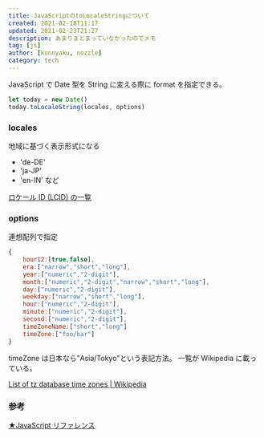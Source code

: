```yaml
---
title: JavaScriptのtoLocaleStringについて
created: 2021-02-18T11:17
updated: 2021-02-23T21:27
description: あまりまとまっていなかったのでメモ
tag: [js]
author: [konnyaku, nozzle]
category: tech
---
```


JavaScript で Date 型を String に変える際に format を指定できる。

```js
let today = new Date()
today.toLocaleString(locales, options)
```

### locales

地域に基づく表示形式になる

- 'de-DE'
- 'ja-JP'
- 'en-IN'
  など

[ロケール ID (LCID) の一覧](<https://docs.microsoft.com/ja-jp/previous-versions/windows/scripting/cc392381(v=msdn.10)?redirectedfrom=MSDN>)

### options

連想配列で指定

```js
{
    hour12:[true,false],
    era:["narrow","short","long"],
    year:["numeric","2-digit"],
    month:["numeric","2-digit","narrow","short","long"],
    day:["numeric","2-digit"],
    weekday:["narrow","short","long"],
    hour:["numeric","2-digit"],
    minute:["numeric","2-digit"],
    second:["numeric","2-digit"],
    timeZoneName:["short","long"]
    timeZone:["foo/bar"]
}
```

timeZone は日本なら"Asia/Tokyo"という表記方法。
一覧が Wikipedia に載っている。

[List of tz database time zones | Wikipedia](https://en.wikipedia.org/wiki/List_of_tz_database_time_zones)

### 参考

[★JavaScript リファレンス](http://www.htmq.com/js/date_toLocaleString.shtml)
